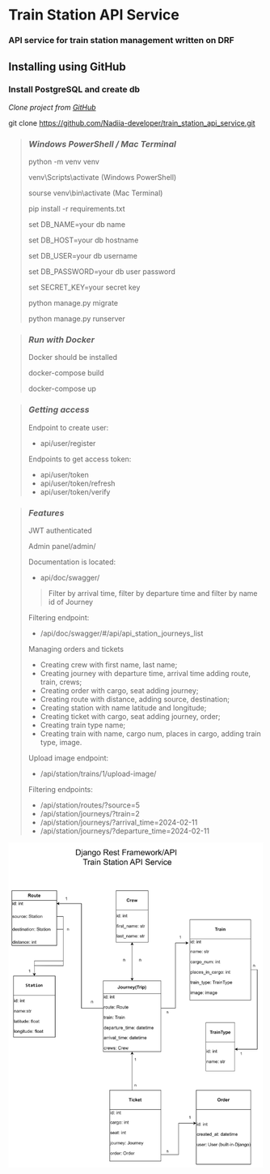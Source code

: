 # Train Station API Service

### API service for train station management written on DRF

## Installing using GitHub

### Install PostgreSQL and create db

*Clone project from [GitHub](https://github.com/Nadiia-developer/train_station_api_service.git)*

git clone https://github.com/Nadiia-developer/train_station_api_service.git

> ### *Windows PowerShell / Mac Terminal*
> python -m venv venv
> 
> venv\Scripts\activate (Windows PowerShell)
> 
> sourse venv\bin\activate (Mac Terminal)
> 
> pip install -r requirements.txt
> 
> set DB_NAME=your db name
> 
> set DB_HOST=your db hostname 
> 
> set DB_USER=your db username
> 
> set DB_PASSWORD=your db user password
> 
> set SECRET_KEY=your secret key
> 
> python manage.py migrate
> 
> python manage.py runserver


> ### *Run with Docker*
> 
> Docker should be installed
> 
> docker-compose build
> 
> docker-compose up


> ### *Getting access*
> 
> Endpoint to create user:
> - api/user/register
> 
> Endpoints to get access token:
> - api/user/token
> - api/user/token/refresh
> - api/user/token/verify


> ### *Features*
> 
> JWT authenticated
> 
> Admin panel/admin/
> 
> Documentation is located:
> - api/doc/swagger/
> 
> > Filter by arrival time, filter by departure time and filter by name id of Journey
> 
> Filtering endpoint:
> 
> - /api/doc/swagger/#/api/api_station_journeys_list
>
> 
> Managing orders and tickets
>
> - Creating crew with first name, last name;
> - Creating journey with departure time, arrival time adding route, train, crews;
> - Creating order with cargo, seat adding journey;
> - Creating route with distance, adding source, destination;
> - Creating station with name latitude and longitude;
> - Creating ticket with cargo, seat adding journey, order;
> - Creating train type name;
> - Creating train with name, cargo num, places in cargo, adding train type, image.
> 
> Upload image endpoint: 
> 
> - /api/station/trains/1/upload-image/
> 
> Filtering endpoints:
> - /api/station/routes/?source=5
> - /api/station/journeys/?train=2
> - /api/station/journeys/?arrival_time=2024-02-11
> - /api/station/journeys/?departure_time=2024-02-11


![Train Station API Service](/img/img.png)











